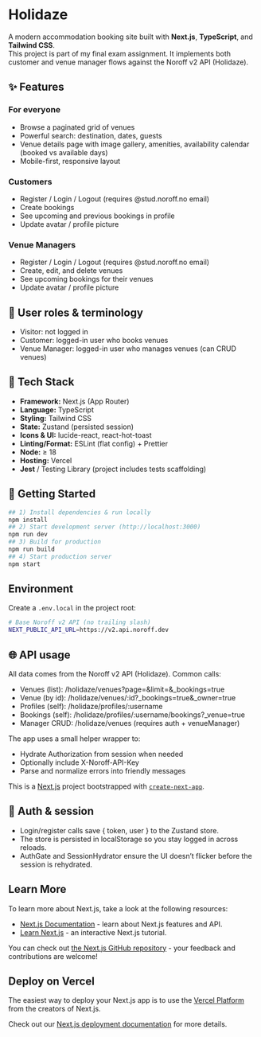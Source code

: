 # Holidaze

A modern accommodation booking site built with **Next.js**, **TypeScript**, and **Tailwind CSS**.  
This project is part of my final exam assignment. It implements both customer and venue manager flows against the Noroff v2 API (Holidaze).

## ✨ Features

### For everyone

- Browse a paginated grid of venues
- Powerful search: destination, dates, guests
- Venue details page with image gallery, amenities, availability calendar (booked vs available days)
- Mobile-first, responsive layout

### Customers

- Register / Login / Logout (requires @stud.noroff.no email)
- Create bookings
- See upcoming and previous bookings in profile
- Update avatar / profile picture

### Venue Managers

- Register / Login / Logout (requires @stud.noroff.no email)
- Create, edit, and delete venues
- See upcoming bookings for their venues
- Update avatar / profile picture

## 🧭 User roles & terminology

- Visitor: not logged in
- Customer: logged-in user who books venues
- Venue Manager: logged-in user who manages venues (can CRUD venues)

## 🧱 Tech Stack

- **Framework:** Next.js (App Router)
- **Language:** TypeScript
- **Styling:** Tailwind CSS
- **State:** Zustand (persisted session)
- **Icons & UI:** lucide-react, react-hot-toast
- **Linting/Format:** ESLint (flat config) + Prettier
- **Node:** ≥ 18
- **Hosting:** Vercel
- **Jest** / Testing Library (project includes tests scaffolding)

## 🚀 Getting Started

```bash
## 1) Install dependencies & run locally
npm install
## 2) Start development server (http://localhost:3000)
npm run dev
## 3) Build for production
npm run build
## 4) Start production server
npm start
```

## Environment

Create a `.env.local` in the project root:

```bash
# Base Noroff v2 API (no trailing slash)
NEXT_PUBLIC_API_URL=https://v2.api.noroff.dev

```

## 🌐 API usage

All data comes from the Noroff v2 API (Holidaze).
Common calls:

- Venues (list): /holidaze/venues?page=&limit=&\_bookings=true
- Venue (by id): /holidaze/venues/:id?\_bookings=true&\_owner=true
- Profiles (self): /holidaze/profiles/:username
- Bookings (self): /holidaze/profiles/:username/bookings?\_venue=true
- Manager CRUD: /holidaze/venues (requires auth + venueManager)

The app uses a small helper wrapper to:

- Hydrate Authorization from session when needed
- Optionally include X-Noroff-API-Key
- Parse and normalize errors into friendly messages

This is a [Next.js](https://nextjs.org) project bootstrapped with [`create-next-app`](https://nextjs.org/docs/app/api-reference/cli/create-next-app).

## 🔐 Auth & session

- Login/register calls save { token, user } to the Zustand store.
- The store is persisted in localStorage so you stay logged in across reloads.
- AuthGate and SessionHydrator ensure the UI doesn’t flicker before the session is rehydrated.

## Learn More

To learn more about Next.js, take a look at the following resources:

- [Next.js Documentation](https://nextjs.org/docs) - learn about Next.js features and API.
- [Learn Next.js](https://nextjs.org/learn) - an interactive Next.js tutorial.

You can check out [the Next.js GitHub repository](https://github.com/vercel/next.js) - your feedback and contributions are welcome!

## Deploy on Vercel

The easiest way to deploy your Next.js app is to use the [Vercel Platform](https://vercel.com/new?utm_medium=default-template&filter=next.js&utm_source=create-next-app&utm_campaign=create-next-app-readme) from the creators of Next.js.

Check out our [Next.js deployment documentation](https://nextjs.org/docs/app/building-your-application/deploying) for more details.

